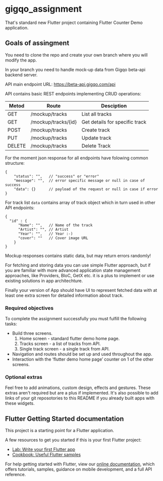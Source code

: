 # gigqo_assignment

That's standard new Flutter project containing Flutter Counter Demo application.

## Goals of assingment

You need to clone the repo and create your own branch where you will modify the app.

In your branch you need to handle mock-up data from Gigqo beta-api backend server.

API main endpoint URL: https://beta-api.gigqo.com/api

API contains basic REST endpoints implementing CRUD operations:

| Metod | Route | Desciption
|---|---|---|
| GET    | /mockup/tracks      | List all tracks 
| GET    | /mockup/tracks/{id} | Get details for specific track
| POST   | /mockup/tracks      | Create track
| PUT    | /mockup/tracks      | Update track
| DELETE | /mockup/tracks      | Delete Track

For the moment json response for all endpoints have folowing common structure:

```
{
    "status": "",   // "success" or "error"
    "message": "",  // error specific message or null in case of success
    "data": {}      // payload of the request or null in case if error
}
```

For track list `data` contains array of track object which in turn used in other API endpoints:

```
{
  "id" : {
      "Name": "",   // Name of the track
      "Artist": "", // Artist
      "Year": "",   // Year :-)
      "cover": ""   // Cover image URL
    }
}
```

Mockup responses contains static data, but may return errors randomly!

For fetching and storing data you can use simple Flutter approach,
but if you are familiar with more advanced application state management approaches, like Providers, BloC, GetX etc. it is a plus to implement or use existing solutions in app architechture.

Finally your version of App should have UI to represent fetched data with at least one extra screen for detailed information
about track.

### Required objectives

To complete the assignment successfully you must fulfill the following tasks:
- Build three screens. 
    1. Home screen - standard flutter demo home page.
    2. Tracks screen - a list of tracks from API.
    3. Single track screen - a single track from API.   
- Navigation and routes should be set up and used throughout the app.
- Interaction with the ‘flutter demo home page’ counter on 1 of the other screens.

### Optional extras

Feel free to add animations, custom design, effects and gestures. These extras aren't required but are a plus if implemented. It's also possible to add links of your git reposotories to this README if you already built apps with these widgets.  


## Flutter Getting Started documentation

This project is a starting point for a Flutter application.

A few resources to get you started if this is your first Flutter project:

- [Lab: Write your first Flutter app](https://flutter.dev/docs/get-started/codelab)
- [Cookbook: Useful Flutter samples](https://flutter.dev/docs/cookbook)

For help getting started with Flutter, view our
[online documentation](https://flutter.dev/docs), which offers tutorials,
samples, guidance on mobile development, and a full API reference.
